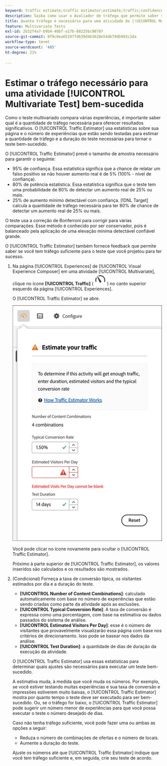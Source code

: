 ```yaml
---
keyword: traffic estimate;traffic estimator;estimate;traffic;confidence;statistical power;lift;bonferroni;conversion rate;visitors per day;duration
description: Saiba como usar o Avaliador de tráfego que permite saber se você tem tráfego suficiente para que sua atividade do  [!DNL Adobe Target] [!UICONTROL Multivariate Test] seja bem-sucedida.
title: Quanto tráfego é necessário para uma atividade de [!UICONTROL Multivariate Test] (MVT)?
feature: Multivariate Tests
exl-id: 2b32f4a7-b9b4-40bf-a17b-88225bc88787
source-git-commit: 8f9c0ea65197fd639d463628e54db79db993c2da
workflow-type: tm+mt
source-wordcount: '485'
ht-degree: 21%

---
```


# Estimar o tráfego necessário para uma atividade [!UICONTROL Multivariate Test] bem-sucedida

Como o teste multivariado compara várias experiências, é importante saber qual é a quantidade de tráfego necessária para oferecer resultados significativos. O [!UICONTROL Traffic Estimator] usa estatísticas sobre sua página e o número de experiências que estão sendo testadas para estimar a quantidade de tráfego e a duração do teste necessárias para tornar o teste bem-sucedido.

O [!UICONTROL Traffic Estimator] prevê o tamanho de amostra necessário para garantir o seguinte:

* 95% de confiança. Essa estatística significa que a chance de relatar um falso positivo se não houver aumento real é de 5% (100% - nível de confiança).
* 80% de potência estatística. Essa estatística significa que o teste tem uma probabilidade de 80% de detectar um aumento real de 25% ou mais.
* 25% de aumento mínimo detectável com confiança. [!DNL Target] calcula a quantidade de tráfego necessária para ter 80% de chance de detectar um aumento real de 25% ou mais.

O teste usa a correção de Bonferroni para corrigir para várias comparações. Esse método é conhecido por ser conservador, pois é balanceado pela aplicação de uma elevação mínima detectável confiável grande.

O [!UICONTROL Traffic Estimator] também fornece feedback que permite saber se você tem tráfego suficiente para o teste que você projetou para ter sucesso.

1. Na página [!UICONTROL Experiences] de [!UICONTROL Visual Experience Composer] em uma atividade [!UICONTROL Multivariate], clique no ícone **[!UICONTROL Traffic]** ( ![Ícone do Avaliador de Tráfego](/help/main/assets/icons/Gauge2.svg) ) no canto superior esquerdo da página [!UICONTROL Experiences].

   O [!UICONTROL Traffic Estimator] se abre.

   ![Interface de usuário do Avaliador de tráfego](/help/main/c-activities/c-multivariate-testing/t-create-multivariate-test/assets/mvt-est.png)

   Você pode clicar no ícone novamente para ocultar o [!UICONTROL Traffic Estimator].

   Próximo à parte superior de [!UICONTROL Traffic Estimator], os valores inseridos são calculados e os resultados são mostrados.

1. (Condicional) Forneça a taxa de conversão típica, os visitantes estimados por dia e a duração do teste.

   * **[!UICONTROL Number of Content Combinations]**: calculado automaticamente com base no número de experiências que estão sendo criadas como parte da atividade após as exclusões.
   * **[!UICONTROL Typical Conversion Rate]**: A taxa de conversão é expressa como uma porcentagem, com base na estimativa ou dados passados do sistema de análise.
   * **[!UICONTROL Estimated Visitors Per Day]**: esse é o número de visitantes que provavelmente visualizarão essa página com base nos critérios de direcionamento. Isso pode se basear nos dados da análise.
   * **[!UICONTROL Test Duration]**: a quantidade de dias de duração da execução da atividade.

   O [!UICONTROL Traffic Estimator] usa essas estatísticas para determinar quais ajustes são necessários para executar um teste bem-sucedido.

   A estimativa muda, à medida que você muda os números. Por exemplo, se você estiver testando muitas experiências e sua taxa de conversão e impressões estiverem muito baixas, o [!UICONTROL Traffic Estimator] mostra por quanto tempo o teste deve ser executado para ser bem-sucedido. Ou, se o tráfego for baixo, o [!UICONTROL Traffic Estimator] pode sugerir um número menor de experiências para que você possa executar o teste o número desejado de dias.

   Caso não tenha tráfego suficiente, você pode fazer uma ou ambas as opções a seguir:

   * Reduza o número de combinações de ofertas e o número de locais.
   * Aumente a duração do teste.

   Ajuste os números até que [!UICONTROL Traffic Estimator] indique que você tem tráfego suficiente e, em seguida, crie seu teste de acordo.
